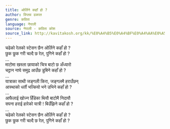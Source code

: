 ```yaml
---
title: ओर्लिने कहाँ हो ?
author: विप्लव ढकाल
genre: कविता
language: नेपाली
source: नेपाली - कविता कोश
source_link: http://kavitakosh.org/kk/%E0%A4%B5%E0%A4%BF%E0%A4%AA%E0%A5%8D%E0%A4%B2%E0%A4%B5_%E0%A4%A2%E0%A4%95%E0%A4%BE%E0%A4%B2
---
```


चढेको रेलको स्टेसन छैन ओर्लिने कहाँ हो ?  
छुक छुक गरी चल्दै छ रेल, पुगिने कहाँ हो ?  
...  
माटोमा खस्ला छायाको चित्र बाटो छ अँध्यारो  
चट्टान नाघे समुद्र आउँछ डुबिने कहाँ हो ?  
...  
यात्राका साथी जङ्गली किरा, जङ्गलमै हराउँछन्  
आस्थाको धर्ती भत्कियो भने उभिने कहाँ हो ?  
...  
आफैलाई खोज्न हिँडेका थियौ बाटोमै निदायौ  
सपना हराई हारेको यात्री ! बिउँझिने कहाँ हो ?  
...  
चढेको रेलको स्टेसन छैन ओर्लिने कहाँ हो ?  
छुक छुक गरी चल्दै छ रेल, पुगिने कहाँ हो ?
